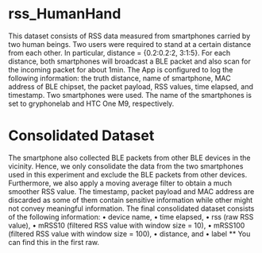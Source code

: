 # rss_HumanHand
This dataset consists of RSS data measured from smartphones carried by two human beings. Two users were required to stand at a certain distance from each other. In particular, distance = {0.2:0.2:2, 3:1:5}. For each distance, both smartphones will broadcast a BLE packet and also scan for the incoming packet for about 1min. The App is configured to log the following information: the truth distance, name of smartphone, MAC address of BLE chipset, the packet payload, RSS values, time elapsed, and timestamp. Two smartphones were used. The name of the smartphones is set to gryphonelab and HTC One M9, respectively.

# Consolidated Dataset
The smartphone also collected BLE packets from other BLE devices in the vicinity. Hence, we only consolidate the data from the two smartphones used in this experiment and exclude the BLE packets from other devices. Furthermore, we also apply a moving average filter to obtain a much smoother RSS value. The timestamp, packet payload and MAC address are discarded as some of them contain sensitive information while other might not convey meaningful information. The final consolidated dataset consists of the following information:
•	device name,
•	time elapsed,
•	rss (raw RSS value),
•	mRSS10 (filtered RSS value with window size = 10),
•	mRSS100 (filtered RSS value with window size = 100),
•	distance, and
•	label
** You can find this in the first raw.



